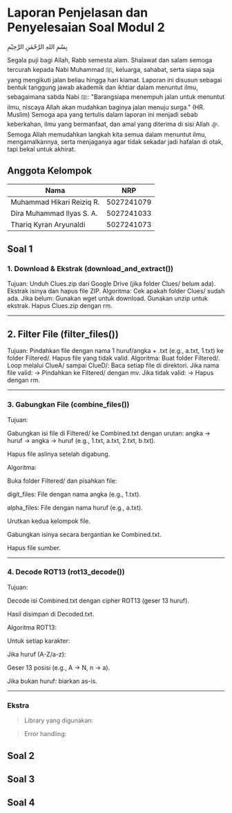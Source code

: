# Laporan Penjelasan dan Penyelesaian Soal Modul 2

بِسْمِ اللهِ الرَّحْمٰنِ الرَّحِيْمِ

Segala puji bagi Allah, Rabb semesta alam. Shalawat dan salam semoga tercurah kepada Nabi Muhammad ﷺ, keluarga, sahabat, serta siapa saja yang mengikuti jalan beliau hingga hari kiamat.
Laporan ini disusun sebagai bentuk tanggung jawab akademik dan ikhtiar dalam menuntut ilmu, sebagaimana sabda Nabi ﷺ:
"Barangsiapa menempuh jalan untuk menuntut ilmu, niscaya Allah akan mudahkan baginya jalan menuju surga."
(HR. Muslim)
Semoga apa yang tertulis dalam laporan ini menjadi sebab keberkahan, ilmu yang bermanfaat, dan amal yang diterima di sisi Allah ﷻ.
Semoga Allah memudahkan langkah kita semua dalam menuntut ilmu, mengamalkannya, serta menjaganya agar tidak sekadar jadi hafalan di otak, tapi bekal untuk akhirat.

## Anggota Kelompok
| Nama                      | NRP        |
|---------------------------|------------|
|Muhammad Hikari Reiziq R.  | 5027241079 |
|Dira Muhammad Ilyas S. A.  | 5027241033 |
|Thariq Kyran Aryunaldi     | 5027241073 |

## Soal 1
### 1. Download & Ekstrak (download_and_extract())
Tujuan:
Unduh Clues.zip dari Google Drive (jika folder Clues/ belum ada).
Ekstrak isinya dan hapus file ZIP.
Algoritma:
Cek apakah folder Clues/ sudah ada.
Jika belum:
Gunakan wget untuk download.
Gunakan unzip untuk ekstrak.
Hapus Clues.zip dengan rm.



---

## 2. Filter File (filter_files())
Tujuan:
Pindahkan file dengan nama 1 huruf/angka + .txt (e.g., a.txt, 1.txt) ke folder Filtered/.
Hapus file yang tidak valid.
Algoritma:
Buat folder Filtered/.
Loop melalui ClueA/ sampai ClueD/:
Baca setiap file di direktori.
Jika nama file valid:
-> Pindahkan ke Filtered/ dengan mv.
Jika tidak valid:
-> Hapus dengan rm.

---

### 3. Gabungkan File (combine_files())
Tujuan:

Gabungkan isi file di Filtered/ ke Combined.txt dengan urutan:
angka → huruf → angka → huruf (e.g., 1.txt, a.txt, 2.txt, b.txt).

Hapus file aslinya setelah digabung.

Algoritma:

Buka folder Filtered/ dan pisahkan file:

digit_files: File dengan nama angka (e.g., 1.txt).

alpha_files: File dengan nama huruf (e.g., a.txt).

Urutkan kedua kelompok file.

Gabungkan isinya secara bergantian ke Combined.txt.

Hapus file sumber.

---

### 4. Decode ROT13 (rot13_decode())
Tujuan:

Decode isi Combined.txt dengan cipher ROT13 (geser 13 huruf).

Hasil disimpan di Decoded.txt.

Algoritma ROT13:

Untuk setiap karakter:

Jika huruf (A-Z/a-z):

Geser 13 posisi (e.g., A → N, n → a).

Jika bukan huruf: biarkan as-is.

---

### Ekstra
> Library yang digunakan:

> Error handling:


## Soal 2


## Soal 3


## Soal 4
